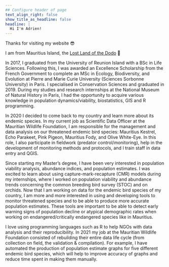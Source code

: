 ```yaml
---
## Configure header of page
text_align_right: false
show_title_as_headline: false
headline: |
  Hi I'm Adrien!
---
```


<!-- this is a subheadline -->
Thanks for visiting my website :sunglasses:

I am from Mauritius Island, the [Lost Land of the Dodo](https://books.google.co.uk/books?hl=en&lr=&id=8xXSBAAAQBAJ&oi=fnd&pg=PA1&dq=lost+land+of+the+dodo&ots=UOSF_jJk8H&sig=QmdaYk6ZzFdb3wwQBqLKDJyWOSg&redir_esc=y#v=onepage&q=lost%20land%20of%20the%20dodo&f=false) :dodo:

In 2017, I graduated from the University of Reunion Island with a BSc in Life Sciences. Following this, I was awarded an Excellence Scholarship from the French Government to complete an MSc in Ecology, Biodiversity, and Evolution at Pierre and Marie Curie University (Sciences Sorbonne University) in Paris. I specialised in Conservation Sciences and graduated in 2019. During my studies and research internships at the National Museum of Natural History in Paris, I had the opportunity to acquire various knowledge in population dynamics/viability, biostatistics, GIS and R programming. 

In 2020 I decided to come back to my country and learn more about its endemic species. In my current job as Scientific Data Officer at the Mauritian Wildlife Foundation, I am responsible for the management and data analysis on our threatened endemic bird species: Mauritius Kestrel, Echo Parakeet, Pink Pigeon, Mauritius Fody, and Olive White-Eye. In this role, I also participate in fieldwork (predator control/monitoring), help in the development of monitoring methods and protocols, and I train staff in data entry and QGIS.

Since starting my Master’s degree, I have been very interested in population viability analysis, abundance indices, and population estimates. I was excited to learn about using capture-mark-recapture (CMR) models during my internships, where I worked on population viability and abundance trends concerning the common breeding bird survey (STOC) and on orchids. Now that I am working on data for the endemic bird species of my country, I am more and more interested in using and developing tools to monitor threatened species and to be able to produce more accurate population estimates. These tools are important to be able to detect early warning signs of population decline or atypical demographic rates when working on endangered/critically endangered species like in Mauritius.

I love using programming languages such as R to help NGOs with data analysis and their reproducibility. In 2021 my job at the Mauritian Wildlife Foundation consisted of rebuilding their entire data life cycle (from collection on field, the validation & compilation). For example, I have automated the production of population estimate graphs for five different endemic bird species, which will help to improve accuracy of graphs and reduce time spent in making them manually.
